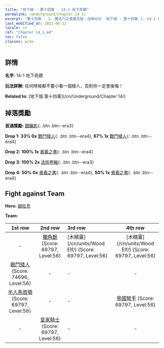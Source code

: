 ```yaml
---
title: "地下城 - 第十四章 - 14-1 地下奇蹟"
permalink: /Underground/Chapter 14_1/
excerpt: "第十四章 - 1. 魔法门之英雄无敌：战争纪元  地下城 - 第十四章_1. 14-1 地下奇蹟"
last_modified_at: 2021-06-22
locale: cn
ref: "Chapter 14_1.md"
toc: false
classes: wide
---
```


## 詳情

 **名字:** 14-1 地下奇蹟

 **玩法詳解:**       任何時候都不要小看一個矮人，否則你一定會後悔！

 **Related to:** [地下城 第十四章](/cn/Underground/Chapter 14/)

## 掉落獎勵

 **首通獎勵:** [銀鑰匙](/cn/Items/con_693/){: .btn .btn--era3}

 **Drop 1:** **33% 0x** [戰鬥矮人](/cn/Items/unt_200/){: .btn .btn--era4}, **67% 1x** [戰鬥矮人](/cn/Items/unt_200/){: .btn .btn--era4}

 **Drop 2:** **100% 1x** [奧義之書](/cn/Items/mat_60/){: .btn .btn--era4}

 **Drop 3:** **100% 2x** [法術卷軸](/cn/Items/con_694/){: .btn .btn--era3}

 **Drop 4:** **50% 0x** [奧義之書](/cn/Items/mat_53/){: .btn .btn--era4}, **50% 1x** [奧義之書](/cn/Items/mat_53/){: .btn .btn--era4}


## Fight against Team
 **Hero:** [姆拉克](/cn/heroes/Mullich/)

 **Team:**


  | 1st row | 2nd row | 3rd row | 4th row |
  |:----:|:----:|:----|:----:|
  | - | [獨角獸](/cn/units/Unicorn/) (Score: 69797, Level:56)  | [木精靈](/cn/units/Wood Elf/) (Score: 69797, Level:56)  | [木精靈](/cn/units/Wood Elf/) (Score: 69797, Level:56)  |
  | [戰鬥矮人](/cn/units/Dwarf/) (Score: 74696, Level:56)  | - | - | - |
  | [半人馬首領](/cn/units/Centaur/) (Score: 69797, Level:56)  | - | - | [帝國弩手](/cn/units/Marksman/) (Score: 69797, Level:56)  |
  | - | [皇家騎士](/cn/units/Cavalier/) (Score: 69797, Level:56)  | - | - |


